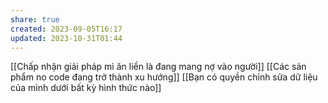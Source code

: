 ```yaml
---
share: true
created: 2023-09-05T16:17
updated: 2023-10-31T01:44
---
```

[[Chấp nhận giải pháp mì ăn liền là đang mang nợ vào người]] 
[[Các sản phẩm no code đang trở thành xu hướng]]
[[Bạn có quyền chỉnh sửa dữ liệu của mình dưới bất kỳ hình thức nào]]
